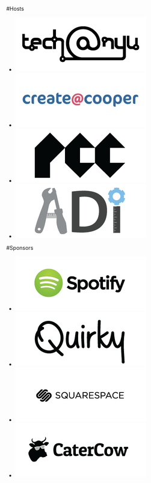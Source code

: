 
#Hosts

<ul class="grid">
  <li><a href="http://techatnyu.org" title="tech@nyu"><img src="/lib/logos/techatnyu.png" alt="tech@nyu"></a></li>
  <li><a href="http://createatcooper.org/" title="create@cooper"><img src="/lib/logos/cooper.png" alt="create@cooper"></a></li>
  <li><a href="https://www.facebook.com/parsonscodeclub" title="Parsons Code Club"><img src="/lib/logos/pcc.png" alt="Parsons Code Club"></a></li>
  <li><a href="http://adicu.com/" title="Columbia Application Development Initiative"><img src="/lib/logos/adi.png" alt="Columbia ADI"></a></li>
</ul>


#Sponsors

<ul class="grid">
  <li><a href="http://spotify.com" title="Spotify"><img src="/lib/logos/spotify.png" alt="Spotify"></a></li>
  <li><a href="http://quirky.com" title="Quirky"><img src="/lib/logos/quirky.png" alt="Quirky"></a></li>
  <li><a href="http://squarespace.com" title="Squarespace"><img src="/lib/logos/squarespace.png" alt="Squarespace"></a></li>
  <li><a href="https://www.catercow.com/" title="CaterCow"><img src="/lib/logos/catercow.png" alt="CaterCow"></a></li>
</ul>